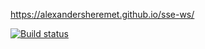 https://alexandersheremet.github.io/sse-ws/

[![Build status](https://ci.appveyor.com/api/projects/status/jnh247aq2e9ll48e?svg=true)](https://ci.appveyor.com/project/AlexanderSheremet/sse-ws)

